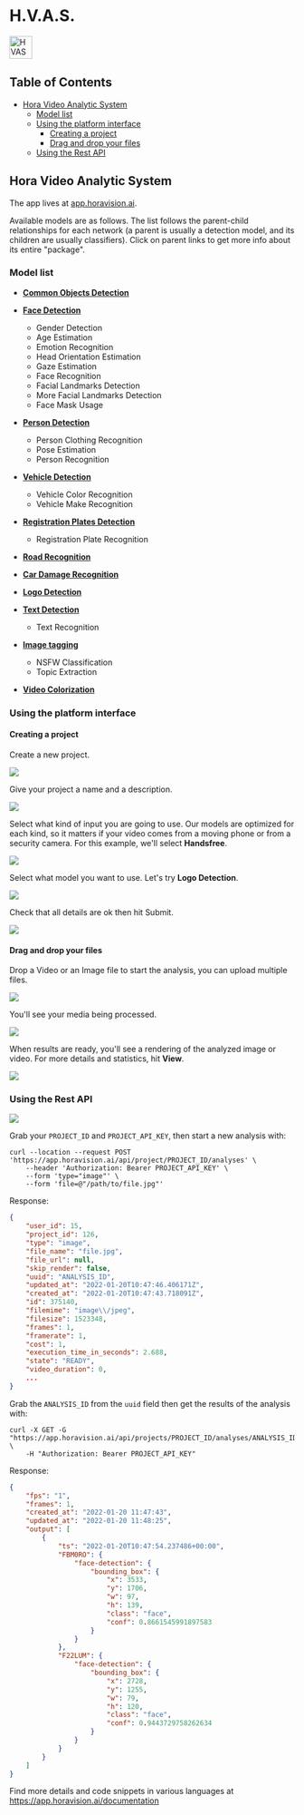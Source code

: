 # H.V.A.S.
<img alt="HVAS" height="40px" src="https://i.imgur.com/u2obU99.png" />

## Table of Contents
- [Hora Video Analytic System](#Hora-Video-Analytic-System)
	- [Model list](#Model-list)
	- [Using the platform interface](#Using-the-platform-interface)
	    - [Creating a project](#Creating-a-project)
	    - [Drag and drop your files](#Drag-and-drop-your-files)
	- [Using the Rest API](#Using-the-Rest-API)

## Hora Video Analytic System

The app lives at [app.horavision.ai](https://app.horavision.ai).

Available models are as follows. The list follows the parent-child relationships for each network (a parent is usually a detection model, and its children are usually classifiers). Click on parent links to get more info about its entire "package".

### Model list

- [**Common Objects Detection**](https://github.com/davidezagami/hvas/blob/main/hvas-common-objects-detection.md#common-objects-detection-model)

- [**Face Detection**](https://github.com/davidezagami/hvas/blob/main/hvas-face-person-recognition.md#face-recognition-models)
  - Gender Detection
  - Age Estimation
  - Emotion Recognition
  - Head Orientation Estimation
  - Gaze Estimation
  - Face Recognition
  - Facial Landmarks Detection
  - More Facial Landmarks Detection
  - Face Mask Usage

- [**Person Detection**](https://github.com/davidezagami/hvas/blob/main/hvas-face-person-recognition.md#person-recognition-models)
  - Person Clothing Recognition
  - Pose Estimation
  - Person Recognition

- [**Vehicle Detection**](https://github.com/davidezagami/hvas/blob/main/hvas-vehicle-and-plate-detection.md#vehicle-recognition-models)
  - Vehicle Color Recognition
  - Vehicle Make Recognition

- [**Registration Plates Detection**](https://github.com/davidezagami/hvas/blob/main/hvas-vehicle-and-plate-detection.md#registration-plates-recognition-models)
  - Registration Plate Recognition

- [**Road Recognition**](https://github.com/davidezagami/hvas/blob/main/hvas-road-recognition.md#road-recognition-maskrcnn-model)

- [**Car Damage Recognition**](https://github.com/davidezagami/hvas/blob/main/hvas-car-damage-recognition.md#car-damage-recognition-maskrcnn-model)

- [**Logo Detection**](https://github.com/davidezagami/hvas/blob/main/hvas-logo-detection.md#logo-detection-model)

- [**Text Detection**](https://github.com/davidezagami/hvas/blob/main/hvas-text-recognition.md#text-recognition-models)
  - Text Recognition

- [**Image tagging**](https://github.com/davidezagami/hvas/blob/main/hvas-image-tagging.md#image-tagging-models)
  - NSFW Classification
  - Topic Extraction

- [**Video Colorization**](https://github.com/davidezagami/hvas/blob/main/hvas-video-colorization.md#video-colorization-model)

### Using the platform interface

#### Creating a project

Create a new project.

![](https://i.imgur.com/nzhyJEO.png)


Give your project a name and a description.

![](https://i.imgur.com/gnSG2xQ.png)

Select what kind of input you are going to use. Our models are optimized for each kind, so it matters if your video comes from a moving phone or from a security camera. For this example, we'll select **Handsfree**.

![](https://i.imgur.com/LsQo1md.png)

Select what model you want to use. Let's try **Logo Detection**.

![](https://i.imgur.com/cO4tf3q.png)

Check that all details are ok then hit Submit.

![](https://i.imgur.com/cMG0cHU.png)

#### Drag and drop your files

Drop a Video or an Image file to start the analysis, you can upload multiple files.

![](https://i.imgur.com/4Jniqdk.png)

You'll see your media being processed.

![](https://i.imgur.com/8723Cch.png)

When results are ready, you'll see a rendering of the analyzed image or video. For more details and statistics, hit **View**.

![](https://i.imgur.com/VszUX7k.png)


### Using the Rest API

![](https://i.imgur.com/Zb5h2n7.png)

Grab your `PROJECT_ID` and `PROJECT_API_KEY`, then start a new analysis with:

```bash=
curl --location --request POST 'https://app.horavision.ai/api/project/PROJECT_ID/analyses' \
    --header 'Authorization: Bearer PROJECT_API_KEY' \
    --form 'type="image"' \
    --form 'file=@"/path/to/file.jpg"'
```

Response:

```json
{
    "user_id": 15,
    "project_id": 126,
    "type": "image",
    "file_name": "file.jpg",
    "file_url": null,
    "skip_render": false,
    "uuid": "ANALYSIS_ID",
    "updated_at": "2022-01-20T10:47:46.406171Z",
    "created_at": "2022-01-20T10:47:43.718091Z",
    "id": 375140,
    "filemime": "image\\/jpeg",
    "filesize": 1523348,
    "frames": 1,
    "framerate": 1,
    "cost": 1,
    "execution_time_in_seconds": 2.688,
    "state": "READY",
    "video_duration": 0,
    ...
}
```

Grab the `ANALYSIS_ID` from the `uuid` field then get the results of the analysis with:

```bash=
curl -X GET -G "https://app.horavision.ai/api/projects/PROJECT_ID/analyses/ANALYSIS_ID/collect" \
    -H "Authorization: Bearer PROJECT_API_KEY"
```

Response:

```json
{
    "fps": "1",
    "frames": 1,
    "created_at": "2022-01-20 11:47:43",
    "updated_at": "2022-01-20 11:48:25",
    "output": [
        {
            "ts": "2022-01-20T10:47:54.237486+00:00",
            "FBM0RO": {
                "face-detection": {
                    "bounding_box": {
                        "x": 3533,
                        "y": 1706,
                        "w": 97,
                        "h": 139,
                        "class": "face",
                        "conf": 0.8661545991897583
                    }
                }
            },
            "F22LUM": {
                "face-detection": {
                    "bounding_box": {
                        "x": 2728,
                        "y": 1255,
                        "w": 79,
                        "h": 120,
                        "class": "face",
                        "conf": 0.9443729758262634
                    }
                }
            }
        }
    ]
}
```

Find more details and code snippets in various languages at https://app.horavision.ai/documentation
